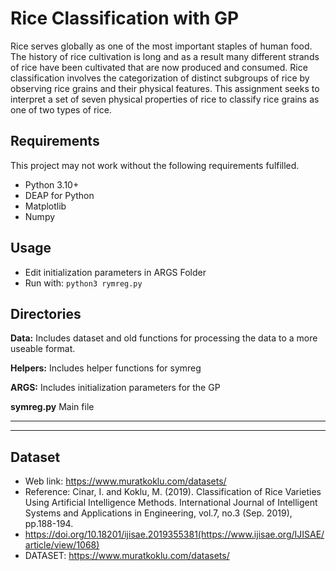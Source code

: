 # Rice Classification with GP
Rice serves globally as one of the most important staples of human food. The history of rice cultivation is long and as a result many different strands of rice have been cultivated that are now produced and consumed. Rice classification involves the categorization of distinct subgroups of rice by observing rice grains and their physical features. This assignment seeks to interpret a set of seven physical properties of rice to classify rice grains as one of two types of rice. 

## Requirements
This project may not work without the following requirements fulfilled.
- Python 3.10+
- DEAP for Python
- Matplotlib
- Numpy

## Usage
- Edit initialization parameters in ARGS Folder
- Run with: ```python3 rymreg.py```

## Directories
**Data:** Includes dataset and old functions for processing the data to a more useable format.

**Helpers:** Includes helper functions for symreg

**ARGS:** Includes initialization parameters for the GP

**symreg.py** Main file

---
---

## Dataset
- Web link: https://www.muratkoklu.com/datasets/
- Reference: Cinar, I. and Koklu, M. (2019). Classification of Rice Varieties Using Artificial Intelligence Methods. International Journal of Intelligent Systems and Applications in Engineering,  vol.7, no.3 (Sep. 2019), pp.188-194.
- https://doi.org/10.18201/ijisae.2019355381(https://www.ijisae.org/IJISAE/article/view/1068)
- DATASET: https://www.muratkoklu.com/datasets/
